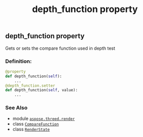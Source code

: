﻿---
title: depth_function property
second_title: Aspose.3D for Python via .NET API References
description: 
type: docs
weight: 80
url: /python-net/aspose.threed.render/renderstate/depth_function/
is_root: false
---

## depth_function property


Gets or sets the compare function used in depth test
### Definition:
```python
@property
def depth_function(self):
    ...
@depth_function.setter
def depth_function(self, value):
    ...
```

### See Also
* module [`aspose.threed.render`](../../)
* class [`CompareFunction`](/3d/python-net/aspose.threed.render/comparefunction)
* class [`RenderState`](/3d/python-net/aspose.threed.render/renderstate)
